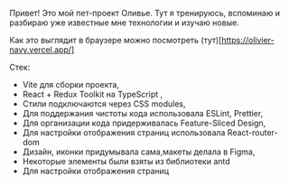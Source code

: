 Привет! Это мой пет-проект Оливье. Тут я тренируюсь, вспоминаю и разбираю уже известные мне технологии и изучаю новые.

Как это выглядит в браузере можно посмотреть (тут)[https://olivier-navy.vercel.app/]

Стек:

- Vite для сборки проекта,
- React + Redux Toolkit на TypeScript ,
- Стили подключаются через CSS modules,
- Для поддержания чистоты кода использовала ESLint, Prettier,
- Для организации кода придерживалась Feature-Sliced Design,
- Для настройки отображения страниц использовала React-router-dom
- Дизайн, иконки придумывала сама,макеты делала в Figma,
- Некоторые элементы были взяты из библиотеки antd
- Для настройки отображения страниц
